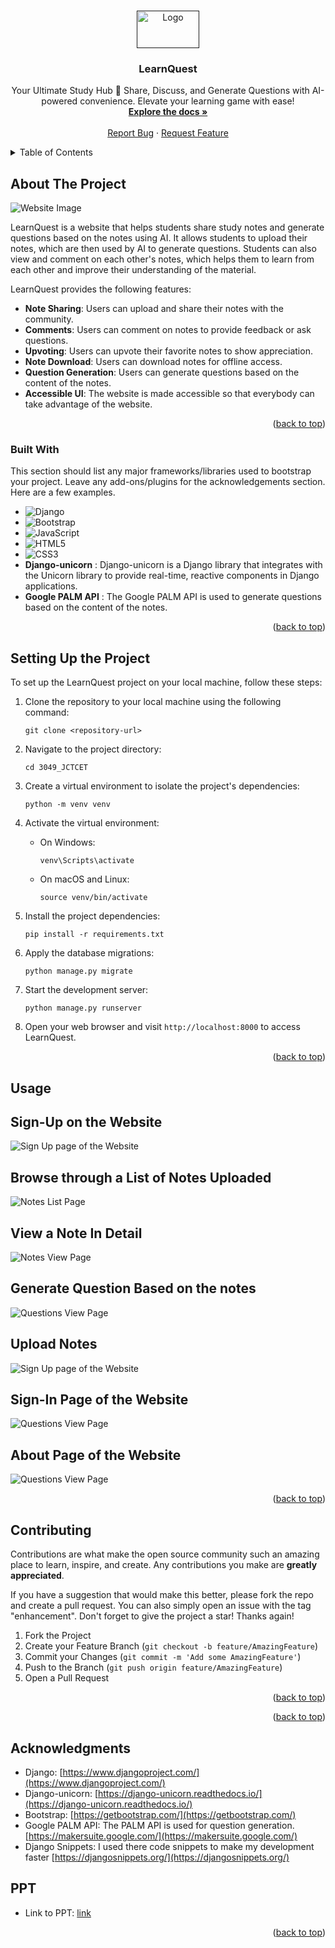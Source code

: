 <a name="readme-top"></a>

<!-- PROJECT LOGO -->
<br />
<div align="center">
  <a href="">
    <img src="Images/logo.png" alt="Logo" width="100" height="60">
  </a>

  <h3 align="center">LearnQuest</h3>

  <p align="center">
    Your Ultimate Study Hub 📖 Share, Discuss, and Generate Questions with AI-powered convenience. Elevate your learning game with ease!
    <br />
    <a href="https://github.com/SalethKrithika/Naanmudhalvan_Saleth_Krithika_D_3049_JCTCET/tree/main/3049_JCTCET"><strong>Explore the docs »</strong></a>
    <br />
    <br />
    <a href="https://github.com/SalethKrithika/Naanmudhalvan_Saleth_Krithika_D_3049_JCTCET/issues">Report Bug</a>
    ·
    <a href="https://github.com/SalethKrithika/Naanmudhalvan_Saleth_Krithika_D_3049_JCTCET/issues">Request Feature</a>
  </p>
</div>

<!-- TABLE OF CONTENTS -->
<details>
  <summary>Table of Contents</summary>
  <ol>
    <li>
      <a href="#about-the-project">About The Project</a>
      <ul>
        <li><a href="#built-with">Built With</a></li>
      </ul>
    </li>
    <li>
      <a href="#setting-up-the-project">Setting Up the Project</a>
    </li>
    <li><a href="#contributing">Contributing</a></li>
    <li><a href="#acknowledgments">Acknowledgments</a></li>
    <li><a href="#ppt">PPT</a></li>
  </ol>
</details>

<!-- ABOUT THE PROJECT -->

## About The Project

<img src="Images/NOTES_LIST Page.png" alt="Website Image">

LearnQuest is a website that helps students share study notes and generate questions based on the notes using AI. It allows students to upload their notes, which are then used by AI to generate questions. Students can also view and comment on each other's notes, which helps them to learn from each other and improve their understanding of the material.

LearnQuest provides the following features:

- **Note Sharing**: Users can upload and share their notes with the community.
- **Comments**: Users can comment on notes to provide feedback or ask questions.
- **Upvoting**: Users can upvote their favorite notes to show appreciation.
- **Note Download**: Users can download notes for offline access.
- **Question Generation**: Users can generate questions based on the content of the notes.
- **Accessible UI**: The website is made accessible so that everybody can take advantage of the website.

<p align="right">(<a href="#readme-top">back to top</a>)</p>

### Built With

This section should list any major frameworks/libraries used to bootstrap your project. Leave any add-ons/plugins for the acknowledgements section. Here are a few examples.

- ![Django](https://img.shields.io/badge/django-%23092E20.svg?style=for-the-badge&logo=django&logoColor=white)
- ![Bootstrap](https://img.shields.io/badge/bootstrap-%238511FA.svg?style=for-the-badge&logo=bootstrap&logoColor=white)
- ![JavaScript](https://img.shields.io/badge/javascript-%23323330.svg?style=for-the-badge&logo=javascript&logoColor=%23F7DF1E)
- ![HTML5](https://img.shields.io/badge/html5-%23E34F26.svg?style=for-the-badge&logo=html5&logoColor=white)
- ![CSS3](https://img.shields.io/badge/css3-%231572B6.svg?style=for-the-badge&logo=css3&logoColor=white)
- **Django-unicorn** : Django-unicorn is a Django library that integrates with the Unicorn library to provide real-time, reactive components in Django applications.
- **Google PALM API** : The Google PALM API is used to generate questions based on the content of the notes.

<p align="right">(<a href="#readme-top">back to top</a>)</p>

<!-- GETTING STARTED -->

## Setting Up the Project

To set up the LearnQuest project on your local machine, follow these steps:

1. Clone the repository to your local machine using the following command:

   ```
   git clone <repository-url>
   ```

1. Navigate to the project directory:

   ```
   cd 3049_JCTCET
   ```

1. Create a virtual environment to isolate the project's dependencies:

   ```
   python -m venv venv
   ```

1. Activate the virtual environment:

   - On Windows:

     ```
     venv\Scripts\activate
     ```

   - On macOS and Linux:

     ```
     source venv/bin/activate
     ```

1. Install the project dependencies:

   ```
   pip install -r requirements.txt
   ```

1. Apply the database migrations:

   ```
   python manage.py migrate
   ```

1. Start the development server:

   ```
   python manage.py runserver
   ```

1. Open your web browser and visit `http://localhost:8000` to access LearnQuest.

<p align="right">(<a href="#readme-top">back to top</a>)</p>

<!-- USAGE EXAMPLES -->

## Usage

## Sign-Up on the Website

<img src="Images/SIGN_UP Page.png" alt="Sign Up page of the Website">

## Browse through a List of Notes Uploaded

<img src="Images/NOTES_LIST Page.png" alt="Notes List Page">

## View a Note In Detail

<img src="Images/NOTES_VIEW Page.png" alt="Notes View Page">

## Generate Question Based on the notes

<img src="Images/QUESTIONS_VIEW Page.png" alt="Questions View Page">

## Upload Notes

<img src="Images/UPLOAD_NOTES Page.png" alt="Sign Up page of the Website">

## Sign-In Page of the Website

<img src="Images/SIGN_IN Page.png" alt="Questions View Page">

## About Page of the Website

<img src="Images/ABOUT Page.png" alt="Questions View Page">

<p align="right">(<a href="#readme-top">back to top</a>)</p>

<!-- CONTRIBUTING -->

## Contributing

Contributions are what make the open source community such an amazing place to learn, inspire, and create. Any contributions you make are **greatly appreciated**.

If you have a suggestion that would make this better, please fork the repo and create a pull request. You can also simply open an issue with the tag "enhancement".
Don't forget to give the project a star! Thanks again!

1. Fork the Project
2. Create your Feature Branch (`git checkout -b feature/AmazingFeature`)
3. Commit your Changes (`git commit -m 'Add some AmazingFeature'`)
4. Push to the Branch (`git push origin feature/AmazingFeature`)
5. Open a Pull Request

<p align="right">(<a href="#readme-top">back to top</a>)</p>

<p align="right">(<a href="#readme-top">back to top</a>)</p>

<!-- ACKNOWLEDGMENTS -->

## Acknowledgments

- Django: [https://www.djangoproject.com/](https://www.djangoproject.com/)
- Django-unicorn: [https://django-unicorn.readthedocs.io/](https://django-unicorn.readthedocs.io/)
- Bootstrap: [https://getbootstrap.com/](https://getbootstrap.com/)
- Google PALM API: The PALM API is used for question generation. [https://makersuite.google.com/](https://makersuite.google.com/)
- Django Snippets: I used there code snippets to make my development faster [https://djangosnippets.org/](https://djangosnippets.org/)

<!-- PPT -->

## PPT

- Link to PPT: [link](https://docs.google.com/file/d/1QXK-ZexBPgThAYq58o9wmd3wiZbgyb0-/edit?filetype=mspresentation)

<p align="right">(<a href="#readme-top">back to top</a>)</p>
